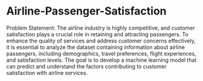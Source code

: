 # Airline-Passenger-Satisfaction
Problem Statement: The airline industry is highly competitive, and customer satisfaction plays a crucial role in retaining and attracting passengers. To enhance the quality of services and address customer concerns effectively, it is essential to analyze the dataset containing information about airline passengers, including demographics, travel preferences, flight experiences, and satisfaction levels. The goal is to develop a machine learning model that can predict and understand the factors contributing to customer satisfaction with airline services.
